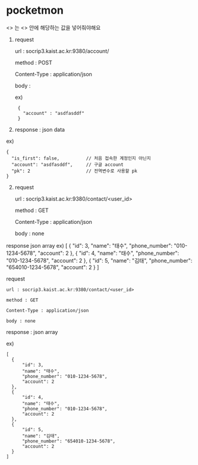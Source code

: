 # pocketmon

<> 는 <> 안에 해당하는 값을 넣어줘야해요

1. request 

    url : socrip3.kaist.ac.kr:9380/account/

    method : POST

    Content-Type : application/json

    body : 

      ex)

        {
          "account" : "asdfasddf"
        }
        
1. response :  json data

  ex)

    {
      "is_first": false,          // 처음 접속한 계정인지 아닌지
      "account": "asdfasddf",     // 구글 account
      "pk": 2                     // 전역변수로 사용할 pk
    }
  
  
2. request

    url : socrip3.kaist.ac.kr:9380/contact/<user_id>

    method : GET

    Content-Type : application/json

    body : none
    

response 
  json array
  ex)
    [
      {
          "id": 3,
          "name": "태수",
          "phone_number": "010-1234-5678",
          "account": 2
      },
      {
          "id": 4,
          "name": "태수",
          "phone_number": "010-1234-5678",
          "account": 2
      },
      {
          "id": 5,
          "name": "김태",
          "phone_number": "654010-1234-5678",
          "account": 2
      }
    ]
  
  request

    url : socrip3.kaist.ac.kr:9380/contact/<user_id>

    method : GET

    Content-Type : application/json

    body : none

    
response :  json array

  ex)

    [
      {
          "id": 3,
          "name": "태수",
          "phone_number": "010-1234-5678",
          "account": 2
      },
      {
          "id": 4,
          "name": "태수",
          "phone_number": "010-1234-5678",
          "account": 2
      },
      {
          "id": 5,
          "name": "김태",
          "phone_number": "654010-1234-5678",
          "account": 2
      }
    ]
